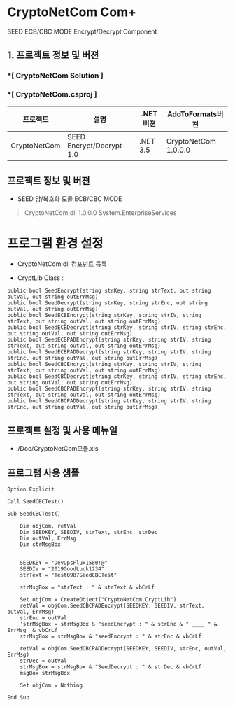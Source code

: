 # CryptoNetCom Com+ 
SEED ECB/CBC MODE Encrypt/Decrypt Component

## 1. 프로젝트 정보 및 버젼

### *[ CryptoNetCom Solution ]	
### *[ CryptoNetCom.csproj ]	

| 프로젝트 | 설명 | .NET버젼 | AdoToFormats버젼 |
| -------- | -------- | -------- | -------- |
| CryptoNetCom | SEED Encrypt/Decrypt 1.0	| .NET 3.5	| CryptoNetCom 1.0.0.0 |

## 프로젝트 정보 및 버젼
- SEED 암/복호화 모듈 ECB/CBC MODE
> CryptoNetCom.dll 1.0.0.0
> System.EnterpriseServices

# 프로그램 환경 설정
* CryptoNetCom.dll 컴포넌트 등록

* CryptLib Class :
```
public bool SeedEncrypt(string strKey, string strText, out string outVal, out string outErrMsg)
public bool SeedDecrypt(string strKey, string strEnc, out string outVal, out string outErrMsg)
public bool SeedECBEncrypt(string strKey, string strIV, string strText, out string outVal, out string outErrMsg)
public bool SeedECBDecrypt(string strKey, string strIV, string strEnc, out string outVal, out string outErrMsg)
public bool SeedECBPADEncrypt(string strKey, string strIV, string strText, out string outVal, out string outErrMsg)
public bool SeedECBPADDecrypt(string strKey, string strIV, string strEnc, out string outVal, out string outErrMsg)
public bool SeedCBCEncrypt(string strKey, string strIV, string strText, out string outVal, out string outErrMsg)
public bool SeedCBCDecrypt(string strKey, string strIV, string strEnc, out string outVal, out string outErrMsg)
public bool SeedCBCPADEncrypt(string strKey, string strIV, string strText, out string outVal, out string outErrMsg)
public bool SeedCBCPADDecrypt(string strKey, string strIV, string strEnc, out string outVal, out string outErrMsg)
```

## 프로젝트 설정 및 사용 메뉴얼

- /Doc/CryptoNetCom모듈.xls

## 프로그램 사용 샘플
```
Option Explicit 

Call SeedCBCTest()

Sub SeedCBCTest()

	Dim objCom, retVal
	Dim SEEDKEY, SEEDIV, strText, strEnc, strDec
	Dim outVal, ErrMsg
	Dim strMsgBox
	

	SEEDKEY = "DevOpsFlux1580!@"
	SEEDIV = "2019GoodLuck1234"
	strText = "Test0987SeedCBCTest"

	strMsgBox = "strText : " & strText & vbCrLf

	Set objCom = CreateObject("CryptoNetCom.CryptLib")
	retVal = objCom.SeedCBCPADEncrypt(SEEDKEY, SEEDIV, strText, outVal, ErrMsg)
	strEnc = outVal
	'strMsgBox = strMsgBox & "seedEncrypt : " & strEnc & " ____ " & ErrMsg  & vbCrLf
	strMsgBox = strMsgBox & "seedEncrypt : " & strEnc & vbCrLf

	retVal = objCom.SeedCBCPADDecrypt(SEEDKEY, SEEDIV, strEnc, outVal, ErrMsg)
	strDec = outVal
	strMsgBox = strMsgBox & "SeedDecrypt : " & strDec & vbCrLf
	msgBox strMsgBox
	
	Set objCom = Nothing 
	
End Sub

```
